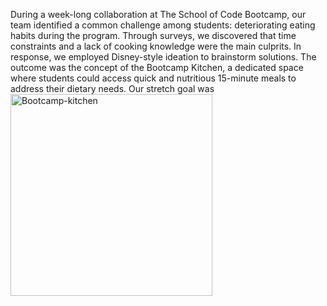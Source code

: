 During a week-long collaboration at The School of Code Bootcamp, our team identified a common challenge among
students: deteriorating eating habits during the program. Through surveys, we discovered that time constraints and
a lack of cooking knowledge were the main culprits.
In response, we employed Disney-style ideation to brainstorm solutions. The outcome was the concept of the
Bootcamp Kitchen,  a dedicated space where students could access quick and nutritious 15-minute meals to address
their dietary needs.
Our stretch goal was 
<img width="323" alt="Bootcamp-kitchen" src="https://github.com/SchoolOfCode/bc15-w8-project-fully-stacked-bootcamp-kitchen/assets/117164117/d5feaf5e-5d9e-4c63-9e2d-714304242eb3">

